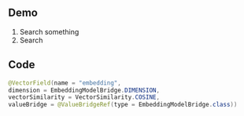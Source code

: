 ## Demo

1. Search something
2. Search 

## Code

```java
@VectorField(name = "embedding",
dimension = EmbeddingModelBridge.DIMENSION,
vectorSimilarity = VectorSimilarity.COSINE,
valueBridge = @ValueBridgeRef(type = EmbeddingModelBridge.class))
```
